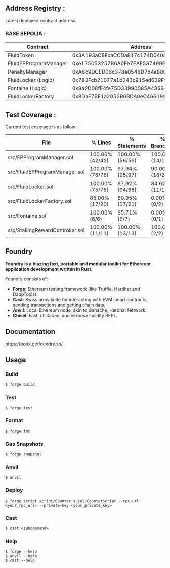 ## Address Registry :

Latest deployed contract address

### BASE SEPOLIA :

| Contract              | Address                                    | Explorer                                                                        |
| --------------------- | ------------------------------------------ | ------------------------------------------------------------------------------- |
| FluidToken            | 0x3A193aC8FcaCCDa817c174D04081C105154a8441 | https://sepolia.basescan.org/address/0x3A193aC8FcaCCDa817c174D04081C105154a8441 |
| FluidEPProgramManager | 0xe175053257B6A0Fe7EAE537499Ba4465065DdD88 | https://sepolia.basescan.org/address/0xe175053257B6A0Fe7EAE537499Ba4465065DdD88 |
| PenaltyManager        | 0xA6c9DCED06c378a0548D7d4a880e2036A03696CE | https://sepolia.basescan.org/address/0xA6c9DCED06c378a0548D7d4a880e2036A03696CE |
| FluidLocker (Logic)   | 0x783Fcb21077a1b243c915ed639F9c7f5bE9111BB | https://sepolia.basescan.org/address/0x783Fcb21077a1b243c915ed639F9c7f5bE9111BB |
| Fontaine (Logic)      | 0x9a2D08fE4fe75D33990085A436B4aB215Bf9e524 | https://sepolia.basescan.org/address/0x9a2D08fE4fe75D33990085A436B4aB215Bf9e524 |
| FluidLockerFactory    | 0x8DaF7BF1a2052B6BDA0eC46619855Cec77DfbC76 | https://sepolia.basescan.org/address/0x8DaF7BF1a2052B6BDA0eC46619855Cec77DfbC76 |

## Test Coverage :

Current test coverage is as follow :

| File                            | % Lines         | % Statements    | % Branches      | % Funcs         |
| ------------------------------- | --------------- | --------------- | --------------- | --------------- |
| src/EPProgramManager.sol        | 100.00% (42/42) | 100.00% (56/56) | 100.00% (14/14) | 100.00% (13/13) |
| src/FluidEPProgramManager.sol   | 100.00% (76/76) | 97.94% (95/97)  | 90.00% (18/20)  | 100.00% (12/12) |
| src/FluidLocker.sol             | 100.00% (75/75) | 97.92% (94/96)  | 84.62% (11/13)  | 100.00% (21/21) |
| src/FluidLockerFactory.sol      | 85.00% (17/20)  | 80.95% (17/21)  | 0.00% (0/2)     | 81.82% (9/11)   |
| src/Fontaine.sol                | 100.00% (6/6)   | 85.71% (6/7)    | 0.00% (0/1)     | 100.00% (2/2)   |
| src/StakingRewardController.sol | 100.00% (11/11) | 100.00% (13/13) | 100.00% (2/2)   | 100.00% (6/6)   |

## Foundry

**Foundry is a blazing fast, portable and modular toolkit for Ethereum application development written in Rust.**

Foundry consists of:

- **Forge**: Ethereum testing framework (like Truffle, Hardhat and DappTools).
- **Cast**: Swiss army knife for interacting with EVM smart contracts, sending transactions and getting chain data.
- **Anvil**: Local Ethereum node, akin to Ganache, Hardhat Network.
- **Chisel**: Fast, utilitarian, and verbose solidity REPL.

## Documentation

https://book.getfoundry.sh/

## Usage

### Build

```shell
$ forge build
```

### Test

```shell
$ forge test
```

### Format

```shell
$ forge fmt
```

### Gas Snapshots

```shell
$ forge snapshot
```

### Anvil

```shell
$ anvil
```

### Deploy

```shell
$ forge script script/Counter.s.sol:CounterScript --rpc-url <your_rpc_url> --private-key <your_private_key>
```

### Cast

```shell
$ cast <subcommand>
```

### Help

```shell
$ forge --help
$ anvil --help
$ cast --help
```
